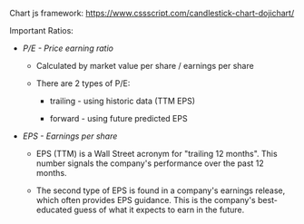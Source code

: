 Chart js framework:
https://www.cssscript.com/candlestick-chart-dojichart/

Important Ratios:

- *P/E - Price earning ratio*
	- Calculated by market value per share / earnings per share

	- There are 2 types of P/E:

		- trailing - using historic data (TTM EPS)

		- forward - using future predicted EPS

- *EPS - Earnings per share*

	- EPS (TTM) is a Wall Street acronym for "trailing 12 months". This number signals the company's performance over the past 12 months.

	- The second type of EPS is found in a company's earnings release, which often provides EPS guidance. This is the company's best-educated guess of what it expects to earn in the future. 